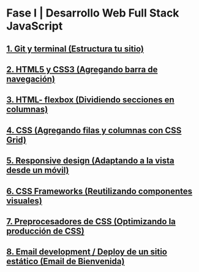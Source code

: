 # Fase I | Desarrollo Web Full Stack JavaScript

## [1. Git y terminal (Estructura tu sitio)](./sesion1)

## [2. HTML5 y CSS3 (Agregando barra de navegación)](./sesion2)

## [3. HTML- flexbox (Dividiendo secciones en columnas)](./sesion3)

## [4. CSS (Agregando filas y columnas con CSS Grid)](./sesion4)

## [5. Responsive design (Adaptando a la vista desde un móvil)](./sesion5)

## [6. CSS Frameworks (Reutilizando componentes visuales)](./sesion6)

## [7. Preprocesadores de CSS (Optimizando la producción de CSS)](./sesion7)

## [8. Email development / Deploy de un sitio estático (Email de Bienvenida)](./sesion8)

